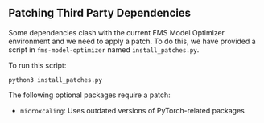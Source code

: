 ## Patching Third Party Dependencies
Some dependencies clash with the current FMS Model Optimizer environment and we need to apply a patch.
To do this, we have provided a script in `fms-model-optimizer` named `install_patches.py`.

To run this script:
```
python3 install_patches.py
```

The following optional packages require a patch:
* `microxcaling`: Uses outdated versions of PyTorch-related packages
